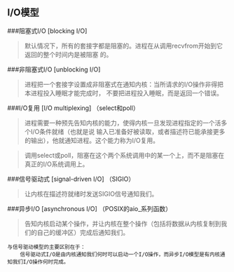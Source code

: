I/O模型
---
###阻塞式I/O \[blocking I/O\]
>  默认情况下，所有的套接字都是阻塞的。进程在从调用recvfrom开始到它返回的整个时间内是被阻塞
>  的。

###非阻塞式I/O \[unblocking I/O\]
> 进程把一个套接字设置成非阻塞式在通知内核：当所请求的I/O操作非得把本进程投入睡眠才能完成时，
> 不要把进程投入睡眠，而是返回一个错误。

###I/O复用 \[I/O multiplexing\] （select和poll）
> 进程需要一种预先告知内核的能力，使得内核一旦发现进程指定的一个活多个I/O条件就绪（也就是说
> 输入已准备好被读取，或者描述符已能承接更多的输出），他就通知进程。这个能力称为I/O复用。

> 调用select或poll，阻塞在这个两个系统调用中的某一个上，而不是阻塞在真正的I/O系统调用上。

###信号驱动式 \[signal-driven I/O\] （SIGIO）
> 让内核在描述符就绪时发送SIGIO信号通知我们。

###异步I/O \[asynchronous I/O\] （POSIX的aio_系列函数）
> 告知内核启动某个操作，并让内核在整个操作（包括将数据从内核复制到我们的自己的缓冲区）完成后通知我们。

	与信号驱动模型的主要区别在于：
		信号驱动式I/O是由内核通知我们何时可以启动一个I/O操作，而异步I/O模型是有内核通知我们I/O操作何时完成。

